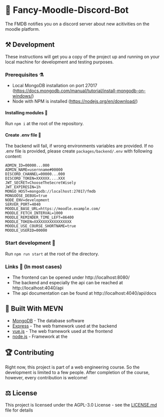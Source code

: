 # 🤖 Fancy-Moodle-Discord-Bot 

The FMDB notifies you on a discord server about new acitivities on the moodle platform.

## ⚒️ Development

These instructions will get you a copy of the project up and running on your local machine for development and testing purposes.

### Prerequisites ⚗️

- Local MongoDB installation on port 27017 (https://docs.mongodb.com/manual/tutorial/install-mongodb-on-windows/)
- Node with NPM is installed (https://nodejs.org/en/download/)

#### Installing modules 📁
Run `npm i` at the root of the repository.

#### Create .env file 🔐
The backend will fail, if wrong environments variables are provided. If no .env file is provided, please create `packages/backend/.env` with following content:
```
ADMIN_ID=00000...000
ADMIN_NAME=usernname#00000
DISCORD_CHANNEL=00000...000
DISCORD_TOKEN=XXXXXX....XXX
JWT_SECRET=ChooseTheSecretWisely
JWT_EXPIRESIN=1h
MONGO_HOST=mongodb://localhost:27017/fmdb
MONGOOSE_DEBUG=true
NODE_ENV=development
SERVER_PORT=4040
MOODLE_BASE_URL=https://moodle.example.com/
MOODLE_FETCH_INTERVAL=1000
MOODLE_REMINDER_TIME_LEFT=86400
MOODLE_TOKEN=XXXXXXXXXXXXXXXXX
MOODLE_USE_COURSE_SHORTNAME=true
MOODLE_USERID=00000
```

### Start development 🛫
Run `npm run start` at the root of the directory.

### Links 🔗 (In most cases)
- The frontend can be opened under http://localhost:8080/
- The backend and especially the api can be reached at http://localhost:4040/api
- The api documentation can be found at http://localhost:4040/api/docs
## 🦸 Built With MEVN

* [MongoDB](https://www.mongodb.com/) - The database software
* [Express](https://expressjs.com/) - The web framework used at the backend
* [vue.js](https://vuejs.org/) - The web framework used at the frontend
* [node.js](https://rometools.github.io/rome/) - Framework at the 

## 🏆 Contributing

Right now, this project is part of a web engineering course. So the development is limited to a few people. After completion of the course, however, every contribution is welcome!

<!--
## Authors

* **Billie Thompson** - *Initial work* - [PurpleBooth](https://github.com/PurpleBooth)

See also the list of [contributors](https://github.com/your/project/contributors) who participated in this project.
-->
## ⚖️ License

This project is licensed under the AGPL-3.0 License - see the [LICENSE.md](LICENSE.md) file for details
